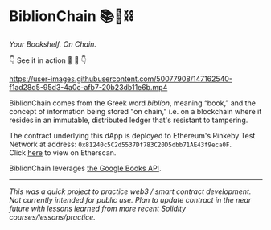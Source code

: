 # BiblionChain 📚🤝⛓
 *Your Bookshelf. On Chain.*  
 
👇 See it in action 👀 📖 👇

https://user-images.githubusercontent.com/50077908/147162540-f1ad28d5-95d3-4a0c-afb7-20b23db11e6b.mp4

BiblionChain comes from the Greek word *biblíon*, meaning “book,” and the concept of information being stored "on chain," i.e. on a blockchain where it resides in an immutable, distributed ledger that's resistant to tampering.  

The contract underlying this dApp is deployed to Ethereum's Rinkeby Test Network at address: ```0x81240c5C2d5537Df783C20D5dbb71AE43f9eca0F```.  
Click [here](https://rinkeby.etherscan.io/address/0x81240c5C2d5537Df783C20D5dbb71AE43f9eca0F) to view on Etherscan.  

BiblionChain leverages [the Google Books API](https://developers.google.com/books/docs/v1/using).   

---  

*This was a quick project to practice web3 / smart contract development. Not currently intended for public use. Plan to update contract in the near future with lessons learned from more recent Solidity courses/lessons/practice.*
